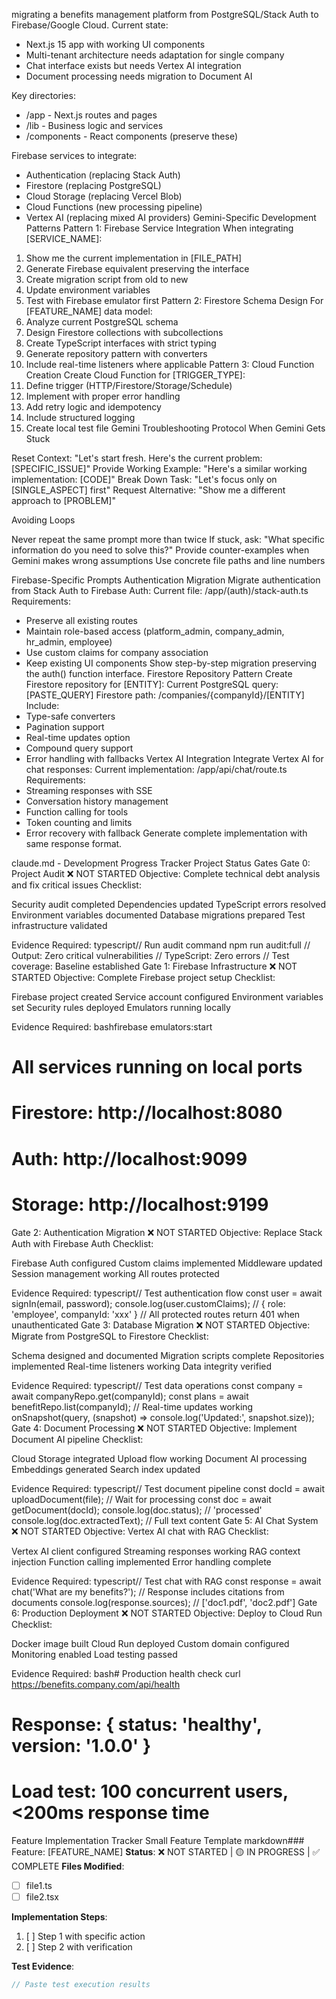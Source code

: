 migrating a benefits management platform from PostgreSQL/Stack Auth to Firebase/Google Cloud.
Current state:
- Next.js 15 app with working UI components
- Multi-tenant architecture needs adaptation for single company
- Chat interface exists but needs Vertex AI integration
- Document processing needs migration to Document AI

Key directories:
- /app - Next.js routes and pages
- /lib - Business logic and services
- /components - React components (preserve these)

Firebase services to integrate:
- Authentication (replacing Stack Auth)
- Firestore (replacing PostgreSQL)
- Cloud Storage (replacing Vercel Blob)
- Cloud Functions (new processing pipeline)
- Vertex AI (replacing mixed AI providers)
Gemini-Specific Development Patterns
Pattern 1: Firebase Service Integration
When integrating [SERVICE_NAME]:
1. Show me the current implementation in [FILE_PATH]
2. Generate Firebase equivalent preserving the interface
3. Create migration script from old to new
4. Update environment variables
5. Test with Firebase emulator first
Pattern 2: Firestore Schema Design
For [FEATURE_NAME] data model:
1. Analyze current PostgreSQL schema
2. Design Firestore collections with subcollections
3. Create TypeScript interfaces with strict typing
4. Generate repository pattern with converters
5. Include real-time listeners where applicable
Pattern 3: Cloud Function Creation
Create Cloud Function for [TRIGGER_TYPE]:
1. Define trigger (HTTP/Firestore/Storage/Schedule)
2. Implement with proper error handling
3. Add retry logic and idempotency
4. Include structured logging
5. Create local test file
Gemini Troubleshooting Protocol
When Gemini Gets Stuck

Reset Context: "Let's start fresh. Here's the current problem: [SPECIFIC_ISSUE]"
Provide Working Example: "Here's a similar working implementation: [CODE]"
Break Down Task: "Let's focus only on [SINGLE_ASPECT] first"
Request Alternative: "Show me a different approach to [PROBLEM]"

Avoiding Loops

Never repeat the same prompt more than twice
If stuck, ask: "What specific information do you need to solve this?"
Provide counter-examples when Gemini makes wrong assumptions
Use concrete file paths and line numbers

Firebase-Specific Prompts
Authentication Migration
Migrate authentication from Stack Auth to Firebase Auth:
Current file: /app/(auth)/stack-auth.ts
Requirements:
- Preserve all existing routes
- Maintain role-based access (platform_admin, company_admin, hr_admin, employee)
- Use custom claims for company association
- Keep existing UI components
Show step-by-step migration preserving the auth() function interface.
Firestore Repository Pattern
Create Firestore repository for [ENTITY]:
Current PostgreSQL query: [PASTE_QUERY]
Firestore path: /companies/{companyId}/[ENTITY]
Include:
- Type-safe converters
- Pagination support
- Real-time updates option
- Compound query support
- Error handling with fallbacks
Vertex AI Integration
Integrate Vertex AI for chat responses:
Current implementation: /app/api/chat/route.ts
Requirements:
- Streaming responses with SSE
- Conversation history management
- Function calling for tools
- Token counting and limits
- Error recovery with fallback
Generate complete implementation with same response format.

claude.md - Development Progress Tracker
Project Status Gates
Gate 0: Project Audit ❌ NOT STARTED
Objective: Complete technical debt analysis and fix critical issues
Checklist:

 Security audit completed
 Dependencies updated
 TypeScript errors resolved
 Environment variables documented
 Database migrations prepared
 Test infrastructure validated

Evidence Required:
typescript// Run audit command
npm run audit:full
// Output: Zero critical vulnerabilities
// TypeScript: Zero errors
// Test coverage: Baseline established
Gate 1: Firebase Infrastructure ❌ NOT STARTED
Objective: Complete Firebase project setup
Checklist:

 Firebase project created
 Service account configured
 Environment variables set
 Security rules deployed
 Emulators running locally

Evidence Required:
bashfirebase emulators:start
# All services running on local ports
# Firestore: http://localhost:8080
# Auth: http://localhost:9099
# Storage: http://localhost:9199
Gate 2: Authentication Migration ❌ NOT STARTED
Objective: Replace Stack Auth with Firebase Auth
Checklist:

 Firebase Auth configured
 Custom claims implemented
 Middleware updated
 Session management working
 All routes protected

Evidence Required:
typescript// Test authentication flow
const user = await signIn(email, password);
console.log(user.customClaims); // { role: 'employee', companyId: 'xxx' }
// All protected routes return 401 when unauthenticated
Gate 3: Database Migration ❌ NOT STARTED
Objective: Migrate from PostgreSQL to Firestore
Checklist:

 Schema designed and documented
 Migration scripts complete
 Repositories implemented
 Real-time listeners working
 Data integrity verified

Evidence Required:
typescript// Test data operations
const company = await companyRepo.get(companyId);
const plans = await benefitRepo.list(companyId);
// Real-time updates working
onSnapshot(query, (snapshot) => console.log('Updated:', snapshot.size));
Gate 4: Document Processing ❌ NOT STARTED
Objective: Implement Document AI pipeline
Checklist:

 Cloud Storage integrated
 Upload flow working
 Document AI processing
 Embeddings generated
 Search index updated

Evidence Required:
typescript// Test document pipeline
const docId = await uploadDocument(file);
// Wait for processing
const doc = await getDocument(docId);
console.log(doc.status); // 'processed'
console.log(doc.extractedText); // Full text content
Gate 5: AI Chat System ❌ NOT STARTED
Objective: Vertex AI chat with RAG
Checklist:

 Vertex AI client configured
 Streaming responses working
 RAG context injection
 Function calling implemented
 Error handling complete

Evidence Required:
typescript// Test chat with RAG
const response = await chat('What are my benefits?');
// Response includes citations from documents
console.log(response.sources); // ['doc1.pdf', 'doc2.pdf']
Gate 6: Production Deployment ❌ NOT STARTED
Objective: Deploy to Cloud Run
Checklist:

 Docker image built
 Cloud Run deployed
 Custom domain configured
 Monitoring enabled
 Load testing passed

Evidence Required:
bash# Production health check
curl https://benefits.company.com/api/health
# Response: { status: 'healthy', version: '1.0.0' }
# Load test: 100 concurrent users, <200ms response time
Feature Implementation Tracker
Small Feature Template
markdown### Feature: [FEATURE_NAME]
**Status**: ❌ NOT STARTED | 🟡 IN PROGRESS | ✅ COMPLETE
**Files Modified**: 
- [ ] file1.ts
- [ ] file2.tsx

**Implementation Steps**:
1. [ ] Step 1 with specific action
2. [ ] Step 2 with verification

**Test Evidence**:
```typescript
// Paste test execution results
